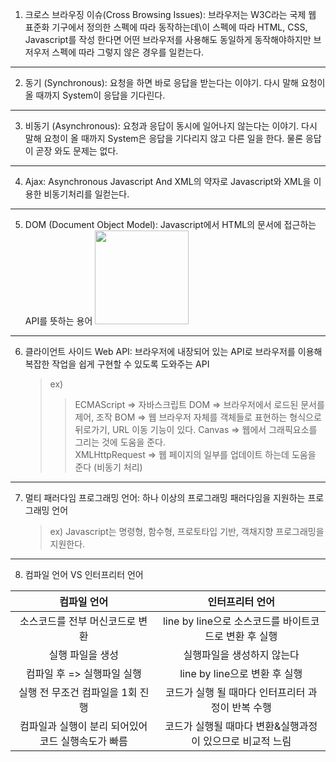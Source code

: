 1. 크로스 브라우징 이슈(Cross Browsing Issues): 브라우저는 W3C라는 국제 웹 표준화 기구에서 정의한 스펙에 따라 동작하는데\이 스펙에 따라 HTML, CSS, Javascript를 작성 한다면 어떤 브라우저를 사용해도 동일하게 동작해야하지만 브저우저 스펙에 따라 그렇지 않은 경우를 일컫는다.

---

2. 동기 (Synchronous): 요청을 하면 바로 응답을 받는다는 이야기. 다시 말해 요청이 올 때까지 System이 응답을 기다린다.

---

3. 비동기 (Asynchronous): 요청과 응답이 동시에 일어나지 않는다는 이야기. 다시 말해 요청이 올 때까지 System은 응답을 기다리지 않고 다른 일을 한다. 물론 응답이 곧장 와도 문제는 없다.

---

4. Ajax: Asynchronous Javascript And XML의 약자로 Javascript와 XML을 이용한 비동기처리를 일컫는다.

---

5. DOM (Document Object Model): Javascript에서 HTML의 문서에 접근하는 API를 뜻하는 용어
   <img src="https://media.geeksforgeeks.org/wp-content/uploads/20210908120846/DOM.png" width="150px" height="150px">

---

6. 클라이언트 사이드 Web API: 브라우저에 내장되어 있는 API로 브라우저를 이용해 복잡한 작업을 쉽게 구현할 수 있도록 도와주는 API
   > ex)
   >
   > > ECMAScript => 자바스크립트
   > > DOM => 브라우저에서 로드된 문서를 제어, 조작
   > > BOM => 웹 브라우저 자체를 객체들로 표현하는 형식으로 뒤로가기, URL 이동 기능이 있다.
   > > Canvas => 웹에서 그래픽요소를 그리는 것에 도움을 준다.  
   > > XMLHttpRequest => 웹 페이지의 일부를 업데이트 하는데 도움을 준다 (비동기 처리)

---

7. 멀티 패러다임 프로그래밍 언어: 하나 이상의 프로그래밍 패러다임을 지원하는 프로그래밍 언어
   > ex) Javascript는 명령형, 함수형, 프로토타입 기반, 객채지향 프로그래밍을 지원한다.

---

8. 컴파일 언어 VS 인터프리터 언어

|                    컴파일 언어                     |                      인터프리터 언어                      |
| :------------------------------------------------: | :-------------------------------------------------------: |
|          소스코드를 전부 머신코드로 변환           |   line by line으로 소스코드를 바이트코드로 변환 후 실행   |
|                  실행 파일을 생성                  |                실행파일을 생성하지 않는다                 |
|             컴파일 후 => 실행파일 실행             |               line by line으로 변환 후 실행               |
|          실행 전 무조건 컴파일을 1회 진행          |     코드가 실행 될 때마다 인터프리터 과정이 반복 수행     |
| 컴파일과 실행이 분리 되어있어 코드 실행속도가 빠름 | 코드가 실행될 때마다 변환&실행과정이 있으므로 비교적 느림 |
